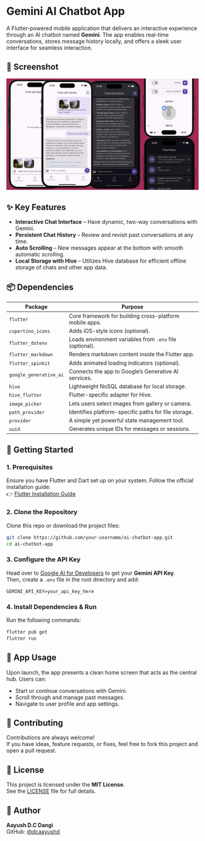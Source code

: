 # Gemini AI Chatbot App

A Flutter-powered mobile application that delivers an interactive experience through an AI chatbot named **Gemini**. The app enables real-time conversations, stores message history locally, and offers a sleek user interface for seamless interaction.

## 📸 Screenshot

![App Demo](assets/screenshots/app_demo.png)

## ✨ Key Features

- **Interactive Chat Interface** – Have dynamic, two-way conversations with Gemini.
- **Persistent Chat History** – Review and revisit past conversations at any time.
- **Auto Scrolling** – New messages appear at the bottom with smooth automatic scrolling.
- **Local Storage with Hive** – Utilizes Hive database for efficient offline storage of chats and other app data.

## 📦 Dependencies

| Package              | Purpose                                                                 |
|----------------------|-------------------------------------------------------------------------|
| `flutter`            | Core framework for building cross-platform mobile apps.                |
| `cupertino_icons`    | Adds iOS-style icons (optional).                                        |
| `flutter_dotenv`     | Loads environment variables from `.env` file (optional).                |
| `flutter_markdown`   | Renders markdown content inside the Flutter app.                        |
| `flutter_spinkit`    | Adds animated loading indicators (optional).                            |
| `google_generative_ai` | Connects the app to Google’s Generative AI services.                  |
| `hive`               | Lightweight NoSQL database for local storage.                           |
| `hive_flutter`       | Flutter-specific adapter for Hive.                                      |
| `image_picker`       | Lets users select images from gallery or camera.                        |
| `path_provider`      | Identifies platform-specific paths for file storage.                    |
| `provider`           | A simple yet powerful state management tool.                            |
| `uuid`               | Generates unique IDs for messages or sessions.                          |

## 🚀 Getting Started

### 1. Prerequisites
Ensure you have Flutter and Dart set up on your system. Follow the official installation guide:  
👉 [Flutter Installation Guide](https://docs.flutter.dev/get-started/install)

### 2. Clone the Repository
Clone this repo or download the project files:
```bash
git clone https://github.com/your-username/ai-chatbot-app.git
cd ai-chatbot-app
```

### 3. Configure the API Key
Head over to [Google AI for Developers](https://ai.google.dev/) to get your **Gemini API Key**.  
Then, create a `.env` file in the root directory and add:
```
GEMINI_API_KEY=your_api_key_here
```

### 4. Install Dependencies & Run
Run the following commands:
```bash
flutter pub get
flutter run
```

## 📱 App Usage

Upon launch, the app presents a clean home screen that acts as the central hub. Users can:
- Start or continue conversations with Gemini.
- Scroll through and manage past messages.
- Navigate to user profile and app settings.

## 🤝 Contributing

Contributions are always welcome!  
If you have ideas, feature requests, or fixes, feel free to fork this project and open a pull request.

## 📄 License

This project is licensed under the **MIT License**.  
See the [LICENSE](LICENSE) file for full details.

## 👤 Author

**Aayush D.C Dangi**  
GitHub: [@dcaayushd](https://github.com/dcaayushd)
